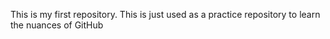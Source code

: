 This is my first repository. This is just used as a practice repository to learn the nuances of GitHub  
